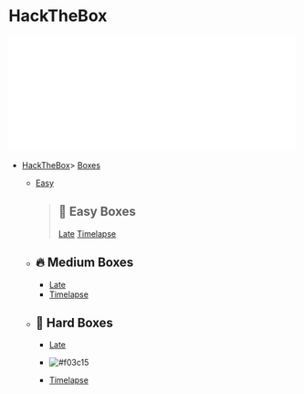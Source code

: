 # HackTheBox

<div align="center">
    <img src="example.svg" width="800" height="200" alt="css-in-readme">
</div>



- [HackTheBox](#hackthebox)> [Boxes](Boxes)
    - [Easy](Boxes/Easy)
      > ## 🚀 Easy Boxes
        > [Late](HackTheBox/Boxes/Easy/Late/Late.md)
        > [Timelapse](HackTheBox/Boxes/Easy/Timelapse/Timelapse.md)
        
    - ## 🔥 Medium Boxes
      - [Late](Boxes/Easy/Late/Late.md)
      - [Timelapse](Boxes/Easy/Late/Late.md)
      
    - ## 💪 Hard Boxes
      - [Late](Boxes/Easy/Late/Late.md)
      - ![#f03c15](https://placehold.it/15/f03c15/000000?text=+) 

      - [Timelapse](Boxes/Easy/Late/Late.md)
